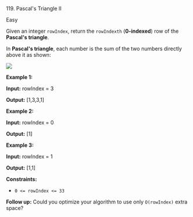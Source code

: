119\. Pascal's Triangle II

Easy

Given an integer `rowIndex`, return the `rowIndexth` (**0-indexed**) row of the **Pascal's triangle**.

In **Pascal's triangle**, each number is the sum of the two numbers directly above it as shown:

![](https://upload.wikimedia.org/wikipedia/commons/0/0d/PascalTriangleAnimated2.gif)

**Example 1:**

**Input:** rowIndex = 3

**Output:** [1,3,3,1] 

**Example 2:**

**Input:** rowIndex = 0

**Output:** [1] 

**Example 3:**

**Input:** rowIndex = 1

**Output:** [1,1] 

**Constraints:**

*   `0 <= rowIndex <= 33`

**Follow up:** Could you optimize your algorithm to use only `O(rowIndex)` extra space?